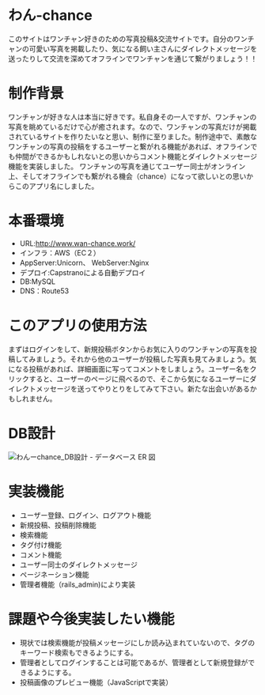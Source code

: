 # わん-chance
このサイトはワンチャン好きのための写真投稿&交流サイトです。自分のワンチャンの可愛い写真を掲載したり、気になる飼い主さんにダイレクトメッセージを送ったりして交流を深めてオフラインでワンチャンを通じて繋がりましょう！！

# 制作背景
ワンチャンが好きな人は本当に好きです。私自身その一人ですが、ワンチャンの写真を眺めているだけで心が癒されます。なので、ワンチャンの写真だけが掲載されているサイトを作りたいなと思い、制作に至りました。制作途中で、素敵なワンチャンの写真の投稿をするユーザーと繋がれる機能があれば、オフラインでも仲間ができるかもしれないとの思いからコメント機能とダイレクトメッセージ機能を実装しました。
ワンチャンの写真を通じてユーザー同士がオンライン上、そしてオフラインでも繋がれる機会（chance）になって欲しいとの思いからこのアプリ名にしました。

# 本番環境
- URL:http://www.wan-chance.work/
- インフラ：AWS（EC２）
- AppServer:Unicorn、 WebServer:Nginx
- デプロイ:Capstranoによる自動デプロイ
- DB:MySQL
- DNS：Route53
 
# このアプリの使用方法
まずはログインをして、新規投稿ボタンからお気に入りのワンチャンの写真を投稿してみましょう。それから他のユーザーが投稿した写真も見てみましょう。気になる投稿があれば、詳細画面に写ってコメントをしましょう。ユーザー名をクリックすると、ユーザーのページに飛べるので、そこから気になるユーザーにダイレクトメッセージを送ってやりとりをしてみて下さい。新たな出会いがあるかもしれません。

# DB設計
![わんーchance_DB設計 - データベース ER 図](https://user-images.githubusercontent.com/60055417/82001792-f6e9ce00-9696-11ea-8d05-8262e6a51d24.png)

# 実装機能
- ユーザー登録、ログイン、ログアウト機能
- 新規投稿、投稿削除機能
- 検索機能
- タグ付け機能
- コメント機能
- ユーザー同士のダイレクトメッセージ
- ページネーション機能
- 管理者機能（rails_admin)により実装

# 課題や今後実装したい機能
- 現状では検索機能が投稿メッセージにしか読み込まれていないので、タグのキーワード検索もできるようにする。
- 管理者としてログインすることは可能であるが、管理者として新規登録ができるようにする。
- 投稿画像のプレビュー機能（JavaScriptで実装）
